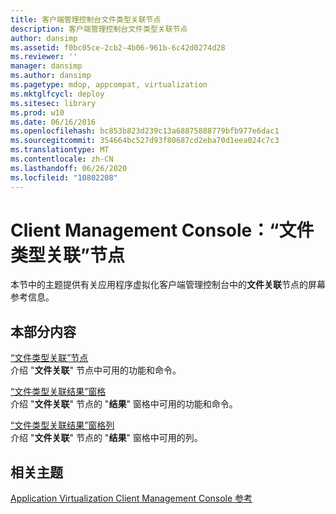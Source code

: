 ```yaml
---
title: 客户端管理控制台文件类型关联节点
description: 客户端管理控制台文件类型关联节点
author: dansimp
ms.assetid: f0bc05ce-2cb2-4b06-961b-6c42d0274d28
ms.reviewer: ''
manager: dansimp
ms.author: dansimp
ms.pagetype: mdop, appcompat, virtualization
ms.mktglfcycl: deploy
ms.sitesec: library
ms.prod: w10
ms.date: 06/16/2016
ms.openlocfilehash: bc853b823d239c13a68875888779bfb977e6dac1
ms.sourcegitcommit: 354664bc527d93f80687cd2eba70d1eea024c7c3
ms.translationtype: MT
ms.contentlocale: zh-CN
ms.lasthandoff: 06/26/2020
ms.locfileid: "10802208"
---
```

# Client Management Console：“文件类型关联”节点


本节中的主题提供有关应用程序虚拟化客户端管理控制台中的**文件关联**节点的屏幕参考信息。

## 本部分内容


<a href="" id="file-type-associations-node"></a>[“文件类型关联”节点](file-type-associations-node-client.md)  
介绍 "**文件关联**" 节点中可用的功能和命令。

<a href="" id="file-type-association-results-pane"></a>[“文件类型关联结果”窗格](file-type-association-results-pane.md)  
介绍 "**文件关联**" 节点的 "**结果**" 窗格中可用的功能和命令。

<a href="" id="file-type-association-results-pane-columns"></a>[“文件类型关联结果”窗格列](file-type-association-results-pane-columns.md)  
介绍 "**文件关联**" 节点的 "**结果**" 窗格中可用的列。

## 相关主题


[Application Virtualization Client Management Console 参考](application-virtualization-client-management-console-reference.md)

 

 





